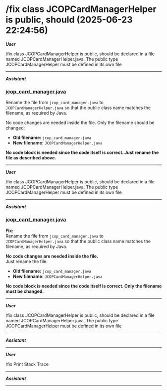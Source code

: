 <!-- Generated by SpecStory -->

# /fix class JCOPCardManagerHelper is public, should (2025-06-23 22:24:56)

_**User**_

/fix class JCOPCardManagerHelper is public, should be declared in a file named JCOPCardManagerHelper.java, The public type JCOPCardManagerHelper must be defined in its own file

---

_**Assistant**_

### [jcop_card_manager.java](file:///f%3A/repo/GREENWIRE/jcop_card_manager.java)

Rename the file from `jcop_card_manager.java` to `JCOPCardManagerHelper.java` so that the public class name matches the filename, as required by Java.

No code changes are needed inside the file. Only the filename should be changed:

- **Old filename:** `jcop_card_manager.java`
- **New filename:** `JCOPCardManagerHelper.java`

**No code block is needed since the code itself is correct. Just rename the file as described above.**

---

_**User**_

/fix class JCOPCardManagerHelper is public, should be declared in a file named JCOPCardManagerHelper.java, The public type JCOPCardManagerHelper must be defined in its own file

---

_**Assistant**_

### [jcop_card_manager.java](file:///f%3A/repo/GREENWIRE/jcop_card_manager.java)

**Fix:**  
Rename the file from `jcop_card_manager.java` to `JCOPCardManagerHelper.java` so that the public class name matches the filename, as required by Java.

**No code changes are needed inside the file.**  
Just rename the file:

- **Old filename:** `jcop_card_manager.java`
- **New filename:** `JCOPCardManagerHelper.java`

**No code block is needed since the code itself is correct. Only the filename must be changed.**

---

_**User**_

/fix class JCOPCardManagerHelper is public, should be declared in a file named JCOPCardManagerHelper.java, The public type JCOPCardManagerHelper must be defined in its own file

---

_**Assistant**_



---

_**User**_

/fix Print Stack Trace

---

_**Assistant**_



---

